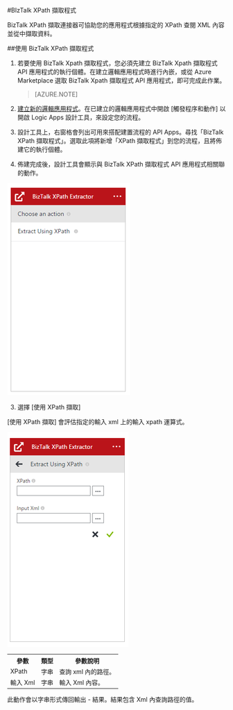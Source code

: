 <properties
   pageTitle="BIzTalk XPath 擷取程式"
   description="BIzTalk XPath 擷取程式"
   services="app-service\logic"
   documentationCenter=".net,nodejs,java"
   authors="prkumar"
   manager="dwrede"
   editor=""/>

<tags
   ms.service="app-service-logic"
   ms.devlang="multiple"
   ms.topic="article"
   ms.tgt_pltfrm="na"
   ms.workload="integration"
   ms.date="03/20/2015"
   ms.author="rajram"/>

#BIzTalk XPath 擷取程式

BizTalk XPath 擷取連接器可協助您的應用程式根據指定的 XPath 查閱 XML 內容並從中擷取資料。

##使用 BizTalk XPath 擷取程式
1. 若要使用 BizTalk Xpath 擷取程式，您必須先建立 BizTalk Xpath 擷取程式 API 應用程式的執行個體。在建立邏輯應用程式時進行內嵌，或從 Azure Marketplace 選取 BizTalk Xpath 擷取程式 API 應用程式，即可完成此作業。

	>[AZURE.NOTE]
2. [建立新的邏輯應用程式]。在已建立的邏輯應用程式中開啟 [觸發程序和動作] 以開啟 Logic Apps 設計工具，來設定您的流程。
3. 設計工具上，右窗格會列出可用來搭配建置流程的 API Apps。尋找「BizTalk XPath 擷取程式」。選取此項將新增「XPath 擷取程式」到您的流程，且將佈建它的執行個體。
2. 佈建完成後，設計工具會顯示與 BizTalk XPath 擷取程式 API 應用程式相關聯的動作。

![BizTalk XPath 擷取程式選擇動作][1]

3. 選擇 [使用 XPath 擷取]

[使用 XPath 擷取] 會評估指定的輸入 xml 上的輸入 xpath 運算式。

![BizTalk XPath 擷取程式輸入][2]

<table>
	<tr>
		<th>參數</th>
		<th>類型</th>
		<th>參數說明</th>
	</tr>
	<tr>
		<td>XPath</td>
		<td>字串</td>
		<td>查詢 xml 內的路徑。</td>
	</tr>
	<tr>
		<td>輸入 Xml</td>
		<td>字串</td>
		<td>輸入 Xml 內容。</td>
	</tr>
</table>

此動作會以字串形式傳回輸出 - 結果。結果包含 Xml 內查詢路徑的值。

<!-- References -->
[1]: ./media/app-service-logic-xpath-extract/ChooseAction.PNG
[2]: ./media/app-service-logic-xpath-extract/ConfigureInput.PNG

<!-- Links -->
[建立新的邏輯應用程式]: app-service-logic-create-a-logic-app.md

<!---HONumber=58-->